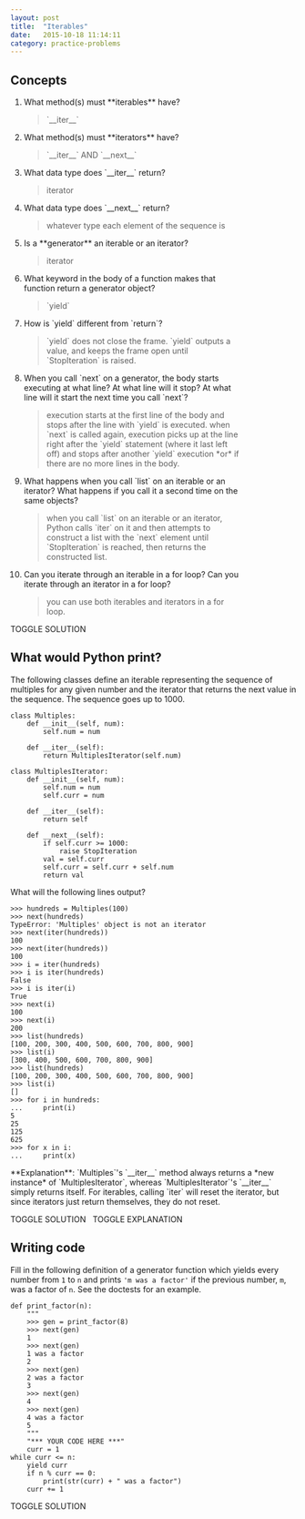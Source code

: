 ```yaml
---
layout: post
title:  "Iterables"
date:   2015-10-18 11:14:11
category: practice-problems
---
```


## Concepts
<ol style="width: 75%">
<li> What method(s) must **iterables** have?   </li>
<blockquote class="solution-4">`__iter__`</blockquote>
<li>What method(s) must **iterators** have?  </li>
<blockquote class="solution-4">`__iter__` AND `__next__`</blockquote>
<li>What data type does `__iter__` return? </li>
<blockquote class="solution-4">iterator</blockquote>
<li>What data type does `__next__` return?</li>
<blockquote class="solution-4">whatever type each element of the sequence is</blockquote>
<li>Is a **generator** an iterable or an iterator?  </li>
<blockquote class="solution-4">iterator</blockquote>
<li>What keyword in the body of a function makes that function return a generator object?  </li>
<blockquote class="solution-4">`yield`</blockquote>
<li>How is `yield` different from `return`?    </li>
<blockquote class="solution-4">`yield` does not close the frame. `yield` outputs a value, and keeps the frame open until `StopIteration` is raised.</blockquote>
<li>When you call `next` on a generator, the body starts executing at what line? At what line will it stop? At what line will it start the next time you call `next`?  </li>
<blockquote class="solution-4">execution starts at the first line of the body and stops after the line with `yield` is executed. when `next` is called again, execution picks up at the line right after the `yield` statement (where it last left off) and stops after another `yield` execution *or* if there are no more lines in the body.</blockquote>
<li>What happens when you call `list` on an iterable or an iterator? What happens if you call it a second time on the same objects?  </li>
<blockquote class="solution-4">when you call `list` on an iterable or an iterator, Python calls `iter` on it and then attempts to construct a list with the `next` element until `StopIteration` is reached, then returns the constructed list.</blockquote>
<li>Can you iterate through an iterable in a for loop? Can you iterate through an iterator in a for loop?  </li>
<blockquote class="solution-4">you can use both iterables and iterators in a for loop.</blockquote> 
</ol>

<a class="solution-toggle-4 btn btn-default">TOGGLE SOLUTION</a>

<a class="anchor" name="wwpp"></a>  
## What would Python print?
The following classes define an iterable representing the sequence of multiples for any given number and the iterator that returns the next value in the sequence. The sequence goes up to 1000.

    class Multiples:
        def __init__(self, num):
            self.num = num
        
        def __iter__(self):
            return MultiplesIterator(self.num)
    
    class MultiplesIterator:
        def __init__(self, num):
            self.num = num
            self.curr = num
        
        def __iter__(self):
            return self
        
        def __next__(self):
            if self.curr >= 1000:
                raise StopIteration
            val = self.curr
            self.curr = self.curr + self.num
            return val
            
What will the following lines output?

<pre><code>>>> hundreds = Multiples(100)<br>>>> next(hundreds)
<span class="solution-3">TypeError: 'Multiples' object is not an iterator</span>
>>> next(iter(hundreds))
<span class="solution-3">100</span>
>>> next(iter(hundreds))
<span class="solution-3">100</span>
>>> i = iter(hundreds)
>>> i is iter(hundreds)
<span class="solution-3">False</span>
>>> i is iter(i)
<span class="solution-3">True</span>
>>> next(i)
<span class="solution-3">100</span>
>>> next(i)
<span class="solution-3">200</span>
>>> list(hundreds)
<span class="solution-3">[100, 200, 300, 400, 500, 600, 700, 800, 900]</span>
>>> list(i)
<span class="solution-3">[300, 400, 500, 600, 700, 800, 900]</span>
>>> list(hundreds)
<span class="solution-3">[100, 200, 300, 400, 500, 600, 700, 800, 900]</span>
>>> list(i)
<span class="solution-3">[]</span>
>>> for i in hundreds:
...     print(i)
<span class="solution-3">5<br>25<br>125<br>625</span>
>>> for x in i:
...     print(x)</code></pre>

<p class="solution-6">**Explanation**: `Multiples`'s `__iter__` method always returns a *new instance* of `MultiplesIterator`, whereas `MultiplesIterator`'s `__iter__` simply returns itself. For iterables, calling `iter` will reset the iterator, but since iterators just return themselves, they do not reset.</p>

<a class="solution-toggle-3 btn btn-default">TOGGLE SOLUTION</a> &nbsp;
<a class="solution-toggle-6 btn btn-default">TOGGLE EXPLANATION</a>

<a class="anchor" name="code"></a>  
## Writing code
Fill in the following definition of a generator function which yields every number from `1` to `n` and prints `'m was a factor'` if the previous number, `m`, was a factor of `n`. See the doctests for an example.
  
<pre><code>def print_factor(n):
    """
    >>> gen = print_factor(8)
    >>> next(gen)
    1
    >>> next(gen)
    1 was a factor
    2
    >>> next(gen)
    2 was a factor
    3
    >>> next(gen)
    4
    >>> next(gen)
    4 was a factor
    5
    """
    <span class="solution-2-prompt">"*** YOUR CODE HERE ***"</span>
    <span class="solution-2-p">curr = 1
while curr <= n:
    yield curr
    if n % curr == 0:
        print(str(curr) + " was a factor")
    curr += 1</span></code></pre>

<a class="solution-toggle-2-p btn btn-default">TOGGLE SOLUTION</a>
